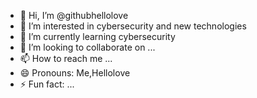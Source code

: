 - 👋 Hi, I’m @githubhellolove
- 👀 I’m interested in cybersecurity and new technologies
- 🌱 I’m currently learning cybersecurity
- 💞️ I’m looking to collaborate on ...
- 📫 How to reach me ...
- 😄 Pronouns: Me,Hellolove
- ⚡ Fun fact: ...

<!---
githubhellolove/githubhellolove is a ✨ special ✨ repository because its `README.md` (this file) appears on your GitHub profile.
You can click the Preview link to take a look at your changes.
--->
